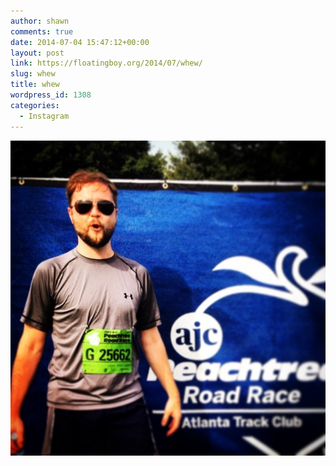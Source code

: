 ```yaml
---
author: shawn
comments: true
date: 2014-07-04 15:47:12+00:00
layout: post
link: https://floatingboy.org/2014/07/whew/
slug: whew
title: whew
wordpress_id: 1308
categories:
  - Instagram
---
```


[![whew](/assets/media/2014/07/10507914_1431378227142131_612287213_n.jpg)](/assets/media/2014/07/10507914_1431378227142131_612287213_n.jpg)
